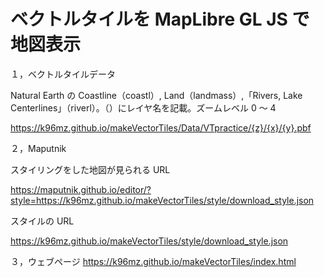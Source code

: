 # ベクトルタイルを MapLibre GL JS で地図表示

１，ベクトルタイルデータ

Natural Earth の Coastline（coastl）, Land（landmass）,「Rivers, Lake Centerlines」（riverl）。（）にレイヤ名を記載。ズームレベル 0 ～ 4

https://k96mz.github.io/makeVectorTiles/Data/VTpractice/{z}/{x}/{y}.pbf

２，Maputnik

スタイリングをした地図が見られる URL

https://maputnik.github.io/editor/?style=https://k96mz.github.io/makeVectorTiles/style/download_style.json

スタイルの URL

https://k96mz.github.io/makeVectorTiles/style/download_style.json

３，ウェブページ
https://k96mz.github.io/makeVectorTiles/index.html
